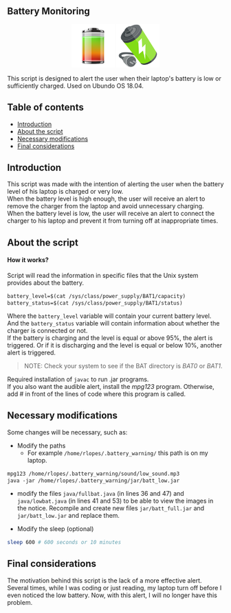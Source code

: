 ## Battery Monitoring

<p align="center">
  <img id="Battery full" src="img/batt_full.png" alt="Battery Full">
  <img id="Battery low" src="img/batt_low.png" alt="Battery Low">
</p>

This script is designed to alert the user when their laptop's battery is low or sufficiently charged.
Used on Ubundo OS 18.04.

## Table of contents
- [Introduction](#introduction)
- [About the script](#about-the-script)
- [Necessary modifications](#necessary-modifications)
- [Final considerations](#final-considerations)

## Introduction
This script was made with the intention of alerting the user when the battery level of his laptop is charged or very low.<br>
When the battery level is high enough, the user will receive an alert to remove the charger from the laptop and avoid unnecessary charging.<br>
When the battery level is low, the user will receive an alert to connect the charger to his laptop and prevent it from turning off at inappropriate times.

## About the script
#### How it works?
Script will read the information in specific files that the Unix system provides about the battery.
<br>
``` shell
battery_level=$(cat /sys/class/power_supply/BAT1/capacity)
battery_status=$(cat /sys/class/power_supply/BAT1/status)  
```
Where the `battery_level` variable will contain your current battery level. And the `battery_status` variable will contain information about whether the charger is connected or not.
<br>
If the battery is charging and the level is equal or above 95%, the alert is triggered. Or if it is discharging and the level is equal or below 10%, another alert is triggered.
> NOTE: Check your system to see if the BAT directory is *BAT0* or *BAT1*.

Required installation of `javac` to run .jar programs. <br>
If you also want the audible alert, install the *mpg123* program. Otherwise, add \# in front of the lines of code where this program is called.

## Necessary modifications
Some changes will be necessary, such as: <br>
- Modify the paths
  - For example `/home/rlopes/.battery_warning/` this path is on my laptop.

``` shell
mpg123 /home/rlopes/.battery_warning/sound/low_sound.mp3
java -jar /home/rlopes/.battery_warning/jar/batt_low.jar 
```  

- modify the files `java/fullbat.java` (in lines 36 and 47) and `java/lowbat.java` (in lines 41 and 53) to be able to view the images in the notice. Recompile and create new files `jar/batt_full.jar` and `jar/batt_low.jar` and replace them.


- Modify the sleep (optional)
``` bash
sleep 600 # 600 seconds or 10 minutes
```
## Final considerations
The motivation behind this script is the lack of a more effective alert. Several times, while I was coding or just reading, my laptop turn off before I even noticed the low battery. Now, with this alert, I will no longer have this problem.
